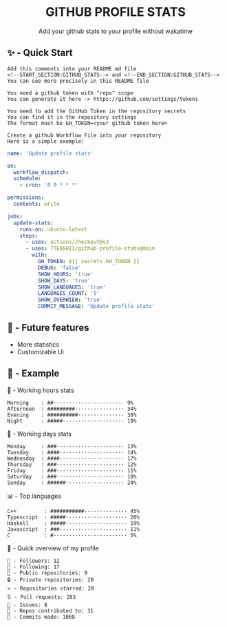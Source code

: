 <h1 align="center">GITHUB PROFILE STATS</h1>
<p align="center">Add your github stats to your profile without wakatime</p>

## ✨ - Quick Start
```
Add this comments into your README.md file
<!--START_SECTION:GITHUB_STATS--> and <!--END_SECTION:GITHUB_STATS-->
You can see more precisely in this README file
```
```
You need a github token with "repo" scope
You can generate it here -> https://github.com/settings/tokens
```
```
You need to add the GitHub Token in the repository secrets
You can find it in the repository settings
The format must be GH_TOKEN=<your github token here>
```
```
Create a github Workflow File into your repository
Here is a simple exemple:
```
```yml
name: 'Update profile stats'

on:
  workflow_dispatch:
  schedule:
    - cron: '0 0 * * *'

permissions:
  contents: write

jobs:
  update-stats:
    runs-on: ubuntu-latest
    steps:
      - uses: actions/checkout@v3
      - uses: TTENSHII/github-profile-stats@main
        with:
          GH_TOKEN: ${{ secrets.GH_TOKEN }}
          DEBUG: 'false'
          SHOW_HOURS: 'true'
          SHOW_DAYS: 'true'
          SHOW_LANGUAGES: 'true'
          LANGUAGES_COUNT: '5'
          SHOW_OVERWIEW: 'true'
          COMMIT_MESSAGE: 'Update profile stats'
```

## 🔖 - Future features
- More statistics
- Customizable Ui

## 📘 - Example

<!--START_SECTION:GITHUB_STATS-->
🌉 - Working hours stats
```text
Morning    : ##······················· 9%
Afternoon  : #########················ 34%
Evening    : ##########··············· 38%
Night      : #####···················· 19%
```
📅 - Working days stats
```text
Monday     : ###······················ 13%
Tuesday    : ####····················· 14%
Wednesday  : ####····················· 17%
Thursday   : ###······················ 12%
Friday     : ###······················ 11%
Saturday   : ###······················ 10%
Sunday     : ######··················· 24%
```
📊 - Top languages
```text
C++         : ###########·············· 45%
Typescript  : #####···················· 20%
Haskell     : #####···················· 19%
Javascript  : ###······················ 11%
C           : #························ 5%
```
🎏 - Quick overview of my profile
```text
👥 - Followers: 12
👤 - Following: 17
📂 - Public repositories: 9
🔒 - Private repositories: 20
⭐ - Repositories starred: 28
🔃 - Pull requests: 283
🏮 - Issues: 8
🐲 - Repos contributed to: 31
🍃 - Commits made: 1068
```
<!--END_SECTION:GITHUB_STATS-->
